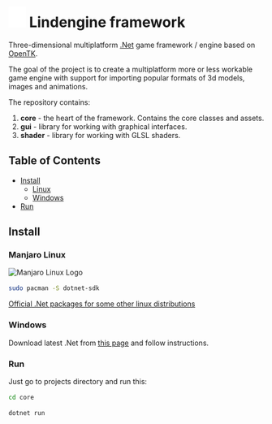 # ![lindengine](https://raw.githubusercontent.com/alehlipka/lindengine/main/core/assets/lindengine/lindengine-logo-icon.png) Lindengine framework

Three-dimensional multiplatform [.Net](https://dotnet.microsoft.com) game framework / engine based on [OpenTK](https://github.com/opentk/opentk).

The goal of the project is to create a multiplatform more or less workable game engine with support for importing popular formats of 3d models, images and animations.

The repository contains:

1. **core** - the heart of the framework. Contains the core classes and assets.
2. **gui** - library for working with graphical interfaces.
3. **shader** - library for working with GLSL shaders.

## Table of Contents

- [Install](#install)
    - [Linux](#manjaro-linux)
    - [Windows](#windows)
- [Run](#run)

## Install

### Manjaro Linux
![Manjaro Linux Logo](https://upload.wikimedia.org/wikipedia/commons/thumb/3/3e/Manjaro-logo.svg/100px-Manjaro-logo.svg.png)
```sh
sudo pacman -S dotnet-sdk
```

[Official .Net packages for some other linux distributions](https://learn.microsoft.com/en-us/dotnet/core/install/linux)

### Windows

Download latest .Net from [this page](https://dotnet.microsoft.com/en-us/download) and follow instructions.

### Run

Just go to projects directory and run this:

```sh
cd core
```
```sh
dotnet run
```
